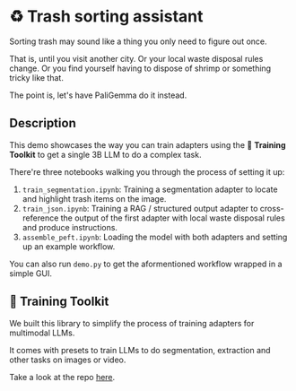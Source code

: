 # ♻️ Trash sorting assistant

Sorting trash may sound like a thing you only need to figure out once.

That is, until you visit another city. Or your local waste disposal rules change. Or you find yourself having to dispose of shrimp or something tricky like that.

The point is, let's have PaliGemma do it instead.

## Description

This demo showcases the way you can train adapters using the 🦾 **Training Toolkit** to get a single 3B LLM to do a complex task.



There're three notebooks walking you through the process of setting it up:

1. `train_segmentation.ipynb`: Training a segmentation adapter to locate and highlight trash items on the image. 
2. `train_json.ipynb`: Training a RAG / structured output adapter to cross-reference the output of the first adapter with local waste disposal rules and produce instructions.
3. `assemble_peft.ipynb`: Loading the model with both adapters and setting up an example workflow.

You can also run `demo.py` to get the aformentioned workflow wrapped in a simple GUI.

## 🦾 Training Toolkit

We built this library to simplify the process of training adapters for multimodal LLMs.

It comes with presets to train LLMs to do segmentation, extraction and other tasks on images or video.

Take a look at the repo [here](https://github.com/tensorsense/training_toolkit).